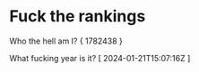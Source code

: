 # Fuck the rankings

Who the hell am I?
{ 1782438 }

What fucking year is it?
[ 2024-01-21T15:07:16Z ]
